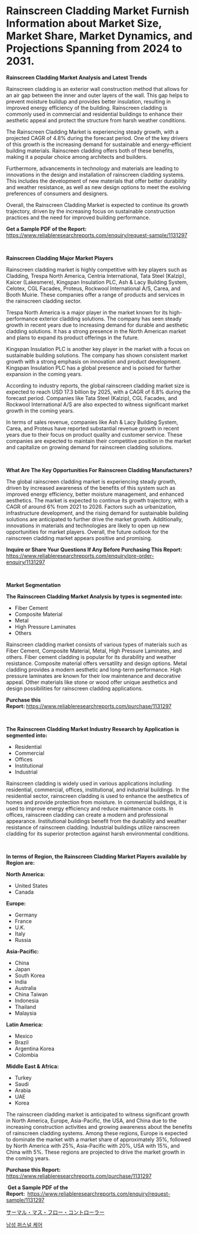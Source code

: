 <p><h1>Rainscreen Cladding Market Furnish Information about Market Size, Market Share, Market Dynamics, and Projections Spanning from 2024 to 2031.</h1></p><p><strong>Rainscreen Cladding Market Analysis and Latest Trends</strong></p>
<p><p>Rainscreen cladding is an exterior wall construction method that allows for an air gap between the inner and outer layers of the wall. This gap helps to prevent moisture buildup and provides better insulation, resulting in improved energy efficiency of the building. Rainscreen cladding is commonly used in commercial and residential buildings to enhance their aesthetic appeal and protect the structure from harsh weather conditions.</p><p>The Rainscreen Cladding Market is experiencing steady growth, with a projected CAGR of 4.8% during the forecast period. One of the key drivers of this growth is the increasing demand for sustainable and energy-efficient building materials. Rainscreen cladding offers both of these benefits, making it a popular choice among architects and builders.</p><p>Furthermore, advancements in technology and materials are leading to innovations in the design and installation of rainscreen cladding systems. This includes the development of new materials that offer better durability and weather resistance, as well as new design options to meet the evolving preferences of consumers and designers.</p><p>Overall, the Rainscreen Cladding Market is expected to continue its growth trajectory, driven by the increasing focus on sustainable construction practices and the need for improved building performance.</p></p>
<p><strong>Get a Sample PDF of the Report:&nbsp;</strong> <a href="https://www.reliableresearchreports.com/enquiry/request-sample/1131297">https://www.reliableresearchreports.com/enquiry/request-sample/1131297</a></p>
<p>&nbsp;</p>
<p><strong>Rainscreen Cladding Major Market Players</strong></p>
<p><p>Rainscreen cladding market is highly competitive with key players such as Cladding, Trespa North America, Centria International, Tata Steel (Kalzip), Kaicer (Lakesmere), Kingspan Insulation PLC, Ash & Lacy Building System, Celotex, CGL Facades, Proteus, Rockwool International A/S, Carea, and Booth Muirie. These companies offer a range of products and services in the rainscreen cladding sector.</p><p>Trespa North America is a major player in the market known for its high-performance exterior cladding solutions. The company has seen steady growth in recent years due to increasing demand for durable and aesthetic cladding solutions. It has a strong presence in the North American market and plans to expand its product offerings in the future.</p><p>Kingspan Insulation PLC is another key player in the market with a focus on sustainable building solutions. The company has shown consistent market growth with a strong emphasis on innovation and product development. Kingspan Insulation PLC has a global presence and is poised for further expansion in the coming years.</p><p>According to industry reports, the global rainscreen cladding market size is expected to reach USD 17.3 billion by 2025, with a CAGR of 6.8% during the forecast period. Companies like Tata Steel (Kalzip), CGL Facades, and Rockwool International A/S are also expected to witness significant market growth in the coming years.</p><p>In terms of sales revenue, companies like Ash & Lacy Building System, Carea, and Proteus have reported substantial revenue growth in recent years due to their focus on product quality and customer service. These companies are expected to maintain their competitive position in the market and capitalize on growing demand for rainscreen cladding solutions.</p></p>
<p>&nbsp;</p>
<p><strong>What Are The Key Opportunities For Rainscreen Cladding Manufacturers?</strong></p>
<p><p>The global rainscreen cladding market is experiencing steady growth, driven by increased awareness of the benefits of this system such as improved energy efficiency, better moisture management, and enhanced aesthetics. The market is expected to continue its growth trajectory, with a CAGR of around 6% from 2021 to 2026. Factors such as urbanization, infrastructure development, and the rising demand for sustainable building solutions are anticipated to further drive the market growth. Additionally, innovations in materials and technologies are likely to open up new opportunities for market players. Overall, the future outlook for the rainscreen cladding market appears positive and promising.</p></p>
<p><strong>Inquire or Share Your Questions If Any Before Purchasing This Report:</strong> <a href="https://www.reliableresearchreports.com/enquiry/pre-order-enquiry/1131297">https://www.reliableresearchreports.com/enquiry/pre-order-enquiry/1131297</a></p>
<p>&nbsp;</p>
<p><strong>Market Segmentation</strong></p>
<p><strong>The Rainscreen Cladding Market Analysis by types is segmented into:</strong></p>
<p><ul><li>Fiber Cement</li><li>Composite Material</li><li>Metal</li><li>High Pressure Laminates</li><li>Others</li></ul></p>
<p><p>Rainscreen cladding market consists of various types of materials such as Fiber Cement, Composite Material, Metal, High Pressure Laminates, and others. Fiber cement cladding is popular for its durability and weather resistance. Composite material offers versatility and design options. Metal cladding provides a modern aesthetic and long-term performance. High pressure laminates are known for their low maintenance and decorative appeal. Other materials like stone or wood offer unique aesthetics and design possibilities for rainscreen cladding applications.</p></p>
<p><strong>Purchase this Report:&nbsp;</strong><a href="https://www.reliableresearchreports.com/purchase/1131297">https://www.reliableresearchreports.com/purchase/1131297</a></p>
<p>&nbsp;</p>
<p><strong>The Rainscreen Cladding Market Industry Research by Application is segmented into:</strong></p>
<p><ul><li>Residential</li><li>Commercial</li><li>Offices</li><li>Institutional</li><li>Industrial</li></ul></p>
<p><p>Rainscreen cladding is widely used in various applications including residential, commercial, offices, institutional, and industrial buildings. In the residential sector, rainscreen cladding is used to enhance the aesthetics of homes and provide protection from moisture. In commercial buildings, it is used to improve energy efficiency and reduce maintenance costs. In offices, rainscreen cladding can create a modern and professional appearance. Institutional buildings benefit from the durability and weather resistance of rainscreen cladding. Industrial buildings utilize rainscreen cladding for its superior protection against harsh environmental conditions.</p></p>
<p>&nbsp;</p>
<p><strong>In terms of Region, the Rainscreen Cladding Market Players available by Region are:</strong></p>
<p>
    <p> <strong> North America: </strong>
        <ul>
            <li>United States</li>
            <li>Canada</li>
        </ul>
        </p> 
    <p> <strong> Europe: </strong>
        <ul>
            <li>Germany</li>
            <li>France</li>
            <li>U.K.</li>
            <li>Italy</li>
            <li>Russia</li>
        </ul>
        </p> 
    <p> <strong> Asia-Pacific: </strong>
        <ul>
            <li>China</li>
            <li>Japan</li>
            <li>South Korea</li>
            <li>India</li>
            <li>Australia</li>
            <li>China Taiwan</li>
            <li>Indonesia</li>
            <li>Thailand</li>
            <li>Malaysia</li>
        </ul>
        </p> 
    <p> <strong> Latin America: </strong>
        <ul>
            <li>Mexico</li>
            <li>Brazil</li>
            <li>Argentina Korea</li>
            <li>Colombia</li>
        </ul>
        </p> 
    <p> <strong> Middle East & Africa: </strong>
        <ul>
            <li>Turkey</li>
            <li>Saudi</li>
            <li>Arabia</li>
            <li>UAE</li>
            <li>Korea</li>
        </ul>
    </p>
    </p>
<p><p>The rainscreen cladding market is anticipated to witness significant growth in North America, Europe, Asia-Pacific, the USA, and China due to the increasing construction activities and growing awareness about the benefits of rainscreen cladding systems. Among these regions, Europe is expected to dominate the market with a market share of approximately 35%, followed by North America with 25%, Asia-Pacific with 20%, USA with 15%, and China with 5%. These regions are projected to drive the market growth in the coming years.</p></p>
<p><strong>Purchase this Report: </strong><a href="https://www.reliableresearchreports.com/purchase/1131297">https://www.reliableresearchreports.com/purchase/1131297</a></p>
<p>&nbsp;<strong>Get a Sample PDF of the Report:&nbsp;&nbsp;</strong><a href="https://www.reliableresearchreports.com/enquiry/request-sample/1131297">https://www.reliableresearchreports.com/enquiry/request-sample/1131297</a></p>
<p><strong></strong></p>
<p><p><a href="https://github.com/ppmazlotr77499/Market-Research-Report-List-1/blob/main/2178255194274.md">サーマル・マス・フロー・コントローラー</a></p><p><a href="https://github.com/idcefvhkdut6/Market-Research-Report-List-1/blob/main/2481860193998.md">남성 퍼스널 케어</a></p></p>